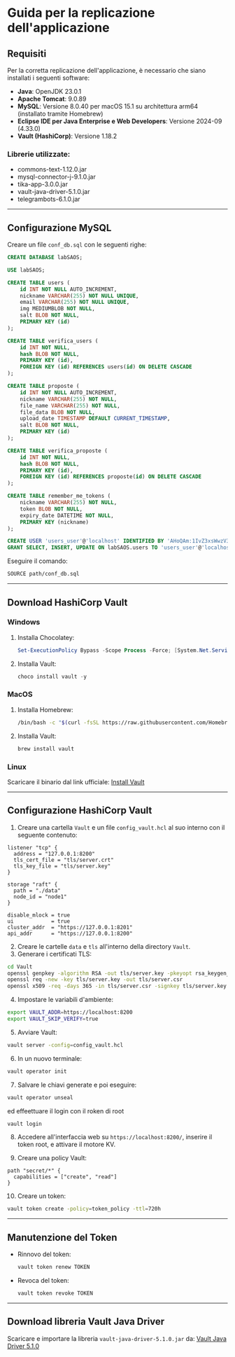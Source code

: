 # Guida per la replicazione dell'applicazione

## Requisiti

Per la corretta replicazione dell'applicazione, è necessario che siano installati i seguenti software:

- **Java**: OpenJDK 23.0.1
- **Apache Tomcat**: 9.0.89
- **MySQL**: Versione 8.0.40 per macOS 15.1 su architettura arm64 (installato tramite Homebrew)
- **Eclipse IDE per Java Enterprise e Web Developers**: Versione 2024-09 (4.33.0)
- **Vault (HashiCorp)**: Versione 1.18.2

### Librerie utilizzate:
- commons-text-1.12.0.jar
- mysql-connector-j-9.1.0.jar
- tika-app-3.0.0.jar
- vault-java-driver-5.1.0.jar
- telegrambots-6.1.0.jar

---

## Configurazione MySQL

Creare un file `conf_db.sql` con le seguenti righe:

```sql
CREATE DATABASE labSAOS;

USE labSAOS;

CREATE TABLE users (
    id INT NOT NULL AUTO_INCREMENT,
    nickname VARCHAR(255) NOT NULL UNIQUE,
    email VARCHAR(255) NOT NULL UNIQUE,
    img MEDIUMBLOB NOT NULL,
    salt BLOB NOT NULL,
    PRIMARY KEY (id)
);

CREATE TABLE verifica_users (
    id INT NOT NULL,
    hash BLOB NOT NULL,
    PRIMARY KEY (id),
    FOREIGN KEY (id) REFERENCES users(id) ON DELETE CASCADE
);

CREATE TABLE proposte (
    id INT NOT NULL AUTO_INCREMENT,
    nickname VARCHAR(255) NOT NULL,
    file_name VARCHAR(255) NOT NULL,
    file_data BLOB NOT NULL,
    upload_date TIMESTAMP DEFAULT CURRENT_TIMESTAMP,
    salt BLOB NOT NULL,
    PRIMARY KEY (id)
);

CREATE TABLE verifica_proposte (
    id INT NOT NULL,
    hash BLOB NOT NULL,
    PRIMARY KEY (id),
    FOREIGN KEY (id) REFERENCES proposte(id) ON DELETE CASCADE
);

CREATE TABLE remember_me_tokens (
    nickname VARCHAR(255) NOT NULL,
    token BLOB NOT NULL,
    expiry_date DATETIME NOT NULL,
    PRIMARY KEY (nickname)
);

CREATE USER 'users_user'@'localhost' IDENTIFIED BY 'AHoQAm:1IvZ3xsWwzV3xA`Gi[y7bK9';
GRANT SELECT, INSERT, UPDATE ON labSAOS.users TO 'users_user'@'localhost';
```

Eseguire il comando:
```sh
SOURCE path/conf_db.sql
```

---

## Download HashiCorp Vault

### Windows

1. Installa Chocolatey:
   ```powershell
   Set-ExecutionPolicy Bypass -Scope Process -Force; [System.Net.ServicePointManager]::SecurityProtocol = [System.Net.ServicePointManager]::SecurityProtocol -bor 3072; iex ((New-Object System.Net.WebClient).DownloadString('https://community.chocolatey.org/install.ps1'))
   ```
2. Installa Vault:
   ```powershell
   choco install vault -y
   ```

### MacOS

1. Installa Homebrew:
   ```sh
   /bin/bash -c "$(curl -fsSL https://raw.githubusercontent.com/Homebrew/install/HEAD/install.sh)"
   ```
2. Installa Vault:
   ```sh
   brew install vault
   ```

### Linux

Scaricare il binario dal link ufficiale: [Install Vault](https://developer.hashicorp.com/vault/install)

---

## Configurazione HashiCorp Vault

1. Creare una cartella `Vault` e un file `config_vault.hcl` al suo interno con il seguente contenuto:

```hcl
listener "tcp" {
  address = "127.0.0.1:8200"
  tls_cert_file = "tls/server.crt"
  tls_key_file = "tls/server.key"
}

storage "raft" {
  path = "./data"
  node_id = "node1"
}

disable_mlock = true
ui            = true
cluster_addr  = "https://127.0.0.1:8201"
api_addr      = "https://127.0.0.1:8200"
```

2. Creare le cartelle `data` e `tls` all'interno della directory `Vault`.
3. Generare i certificati TLS:

```sh
cd Vault
openssl genpkey -algorithm RSA -out tls/server.key -pkeyopt rsa_keygen_bits:2048
openssl req -new -key tls/server.key -out tls/server.csr
openssl x509 -req -days 365 -in tls/server.csr -signkey tls/server.key -out tls/server.crt
```

4. Impostare le variabili d'ambiente:

```sh
export VAULT_ADDR=https://localhost:8200
export VAULT_SKIP_VERIFY=true
```

5. Avviare Vault:

```sh
vault server -config=config_vault.hcl
```

6. In un nuovo terminale:

```sh
vault operator init
```

7. Salvare le chiavi generate e poi eseguire:

```sh
vault operator unseal
```
ed effeettuare il login con il roken di root
```sh
vault login
```

8. Accedere all'interfaccia web su `https://localhost:8200/`, inserire il token root, e attivare il motore KV.

9. Creare una policy Vault:

```hcl
path "secret/*" {
  capabilities = ["create", "read"]
}
```

10. Creare un token:

```sh
vault token create -policy=token_policy -ttl=720h
```

---

## Manutenzione del Token

- Rinnovo del token:
  ```sh
  vault token renew TOKEN
  ```
- Revoca del token:
  ```sh
  vault token revoke TOKEN
  ```

---

## Download libreria Vault Java Driver

Scaricare e importare la libreria `vault-java-driver-5.1.0.jar` da:
[Vault Java Driver 5.1.0](https://repo1.maven.org/maven2/com/bettercloud/vault-java-driver/5.1.0/vault-java-driver-5.1.0.jar)

